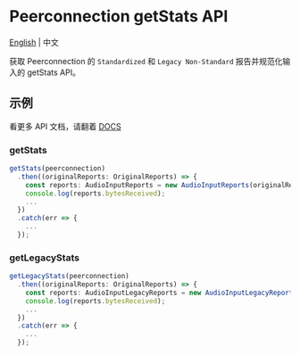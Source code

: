 # Peerconnection getStats API

[English](./README.md) | 中文

获取 Peerconnection 的 `Standardized` 和 `Legacy Non-Standard` 报告并规范化输入的 getStats API。

## 示例

看更多 API 文档，请翻着 [DOCS](https://poplark.github.io/peerconnection-stats/)

### getStats

```ts
getStats(peerconnection)
  .then((originalReports: OriginalReports) => {
    const reports: AudioInputReports = new AudioInputReports(originalReports);
    console.log(reports.bytesReceived);
    ...
  })
  .catch(err => {
    ...
  });
```

### getLegacyStats

```ts
getLegacyStats(peerconnection)
  .then((originalReports: OriginalReports) => {
    const reports: AudioInputLegacyReports = new AudioInputLegacyReports(originalReports);
    console.log(reports.bytesReceived);
    ...
  })
  .catch(err => {
    ...
  });
```
